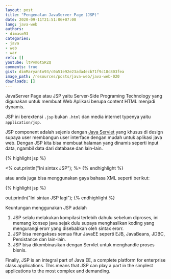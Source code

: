 ```yaml
---
layout: post
title: "Pengenalan JavaServer Page (JSP)"
date: 2020-09-11T21:51:06+07:00
lang: java-web
authors:
- dimasm93
categories:
- java
- web
- war
refs: []
youtube: ltPvm6tSRZQ
comments: true
gist: dimMaryanto93/c0a51e92e23ada4ecb71f9c18c803fea
image_path: /resources/posts/java-web/java-web-020
downloads: []
---
```


JavaServer Page atau JSP yaitu Server-Side Programing Technology yang digunakan untuk membuat Web Aplikasi berupa content HTML menjadi dynamis. 

<!--more-->

JSP ini berextensi ```.jsp``` bukan ```.html``` dan media internet typenya yaitu ```application/jsp```.

JSP component adalah sejenis dengan [Java Servlet](http://www.oracle.com/technetwork/java/index-jsp-135475.html) yang khusus di design supaya user membangun user interface dengan mudah untuk aplikasi java web. Dengan JSP kita bisa membuat halaman yang dinamis seperti input data, ngambil data dari database dan lain-lain.

{% highlight jsp %}
<html>
<head><title>Belajar Web Pages dengan JSP</title></head>
<body>
<!-- ini code java dalam html -->
  <%  out.println("Ini sintax JSP"); %>
</body>
</html>
{% endhighlight %}

atau anda juga bisa menggunakan gaya bahasa XML seperti berikut:

{% highlight jsp %}
<html>
<head><title>Belajar Web Pages dengan JSP</title></head>
<body>
<!-- ini syntax JSP dengan xml format -->
  <jsp:scriptlet>
    out.println("Ini sintax JSP lagi");
  </jsp:scriptlet>
</body>
</html>
{% endhighlight %}

Keuntungan menggunakan JSP adalah

1. JSP selalu melakukan kompilasi terlebih dahulu sebelum diproses, ini memang konsep java sejak dulu supaya menghasilkan koding yang mengurangi erorr yang disebabkan oleh sintax erorr.
2. JSP bisa mengakses semua fitur JavaEE seperti EJB, JavaBeans, JDBC, Persistance dan lain-lain.
3. JSP bisa dikombinasikan dengan Servlet untuk menghandle proses bisnis.

Finally, JSP is an integral part of Java EE, a complete platform for enterprise class applications. This means that JSP can play a part in the simplest applications to the most complex and demanding.